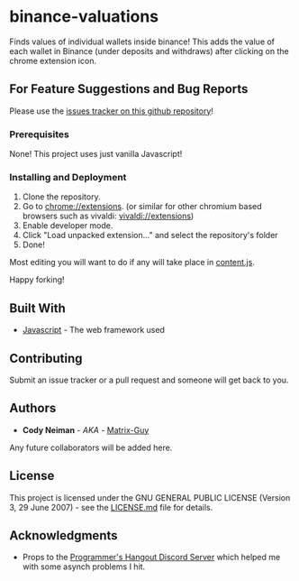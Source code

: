 # binance-valuations

Finds values of individual wallets inside binance!
This adds the value of each wallet in Binance (under deposits and withdraws) after clicking on the chrome extension icon.

## For Feature Suggestions and Bug Reports

Please use the [issues tracker on this github repository](https://github.com/Matrix-Guy/binance-valuations/issues)!

### Prerequisites

None! This project uses just vanilla Javascript!

### Installing and Deployment

1. Clone the repository.
2. Go to [chrome://extensions](chrome://extensions). (or similar for other chromium based browsers such as vivaldi: [vivaldi://extensions](vivaldi://extensions))
3. Enable developer mode.
4. Click "Load unpacked extension..." and select the repository's folder
5. Done!

Most editing you will want to do if any will take place in [content.js](https://github.com/Matrix-Guy/binance-valuations/blob/master/content.js).

Happy forking!

## Built With

* [Javascript](https://www.javascript.com/) - The web framework used

## Contributing

Submit an issue tracker or a pull request and someone will get back to you.

## Authors

* **Cody Neiman** - *AKA* - [Matrix-Guy](https://github.com/Matrix-Guy)

Any future collaborators will be added here.

## License

This project is licensed under the GNU GENERAL PUBLIC LICENSE (Version 3, 29 June 2007) - see the [LICENSE.md](LICENSE.md) file for details.

## Acknowledgments

* Props to the [Programmer's Hangout Discord Server](https://discord.me/page/coding) which helped me with some asynch problems I hit.
